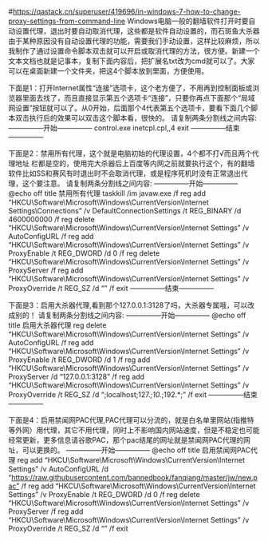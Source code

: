 #https://qastack.cn/superuser/419696/in-windows-7-how-to-change-proxy-settings-from-command-line
Windows电脑一般的翻墙软件打开时要自动设置代理，退出时要自动取消代理，这些都是软件自动设置的，而石斑鱼大杀器由于某种原因没有自动设置代理的功能，需要我们手动设置，这样比较麻烦，所以我制作了通过设置命令脚本双击就可以开启或取消代理的方法，很方便。新建一个文本文档也就是记事本，复制下面内容后，把扩展名txt改为cmd就可以了。大家可以在桌面新建一个文件夹，把这4个脚本放到里面，方便使用。

下面是1：打开Internet属性“连接”选项卡，这个老方便了，不用再到控制面板或浏览器里面去找了，而且直接显示第五个选项卡“连接”，只要你再点下面那个“局域网设置”按钮就可以了。从0开始，后面那个4代表第五个选项卡，要看下面几个脚本双击执行后的效果可以双击这个脚本看，很快的。
请复制两条分割线之间内容:
—————开始—————
control.exe inetcpl.cpl,,4
exit
—————结束—————

下面是2：禁用所有代理，这个就是电脑初始的代理设置，4个都不打√而且两个代理地址 栏都是空的，使用完大杀器后上百度等内网之前就要执行这个，有的翻墙软件比如SS和赛风有时退出时不会取消代理，或是程序死机时没有正常退出代理，这个要注意。
请复制两条分割线之间内容:
—————开始—————
@echo off
title 禁用所有代理
taskkill /im javaw.exe /f
reg add “HKCU\Software\Microsoft\Windows\CurrentVersion\Internet Settings\Connections” /v DefaultConnectionSettings /t REG_BINARY /d 4600000000 /f
reg delete “HKCU\Software\Microsoft\Windows\CurrentVersion\Internet Settings” /v AutoConfigURL /f
reg add “HKCU\Software\Microsoft\Windows\CurrentVersion\Internet Settings” /v ProxyEnable /t REG_DWORD /d 0 /f
reg delete “HKCU\Software\Microsoft\Windows\CurrentVersion\Internet Settings” /v ProxyServer /f
reg add “HKCU\Software\Microsoft\Windows\CurrentVersion\Internet Settings” /v ProxyOverride /t REG_SZ /d “” /f
exit
—————结束—————

下面是3：启用大杀器代理,看到那个127.0.0.1:3128了吗，大杀器专属哦，可以改成别的！
请复制两条分割线之间内容:
—————开始—————
@echo off
title 启用大杀器代理
reg delete “HKCU\Software\Microsoft\Windows\CurrentVersion\Internet Settings” /v AutoConfigURL /f
reg add “HKCU\Software\Microsoft\Windows\CurrentVersion\Internet Settings” /v ProxyEnable /t REG_DWORD /d 1 /f
reg add “HKCU\Software\Microsoft\Windows\CurrentVersion\Internet Settings” /v ProxyServer /d “127.0.0.1:3128” /f
reg add “HKCU\Software\Microsoft\Windows\CurrentVersion\Internet Settings” /v ProxyOverride /t REG_SZ /d “;localhost;127.*;10.*;192.*;” /f
exit
—————结束—————

下面是4：启用禁闻网PAC代理,PAC代理可以分流的，就是白名单里网站(指推特等外网）用代理，其它不用代理，同时上不影响国内网站速度，但是不稳定也可能经常更新，更多信息请谷歌PAC，那个pac结尾的网址就是禁闻网PAC代理的网址，可以更换的。
—————开始—————
@echo off
title 启用禁闻网PAC代理
reg add “HKCU\Software\Microsoft\Windows\CurrentVersion\Internet Settings” /v AutoConfigURL /d “https://raw.githubusercontent.com/bannedbook/fanqiang/master/jw/new.pac” /f
reg add “HKCU\Software\Microsoft\Windows\CurrentVersion\Internet Settings” /v ProxyEnable /t REG_DWORD /d 0 /f
reg delete “HKCU\Software\Microsoft\Windows\CurrentVersion\Internet Settings” /v ProxyServer /f
reg add “HKCU\Software\Microsoft\Windows\CurrentVersion\Internet Settings” /v ProxyOverride /t REG_SZ /d “” /f
exit